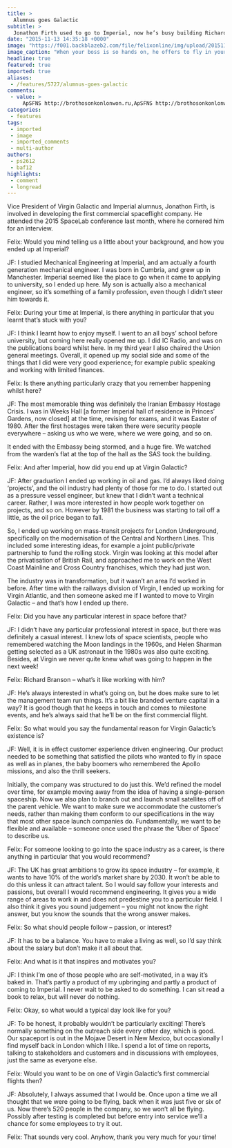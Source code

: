 ```yaml
---
title: >
  Alumnus goes Galactic
subtitle: >
  Jonathon Firth used to go to Imperial, now he’s busy building Richard Branson’s commercial space travel business
date: "2015-11-13 14:35:18 +0000"
image: "https://f001.backblazeb2.com/file/felixonline/img/upload/201511131435-ygr12-richard_galactic_zero_gravity5.jpg"
image_caption: "When your boss is so hands on, he offers to fly in your first spaceship."
headline: true
featured: true
imported: true
aliases:
 - /features/5727/alumnus-goes-galactic
comments:
 - value: >
     ApSFNS http://brothosonkonlonwon.ru,ApSFNS http://brothosonkonlonwon.ru
categories:
 - features
tags:
 - imported
 - image
 - imported_comments
 - multi-author
authors:
 - ps2612
 - baf12
highlights:
 - comment
 - longread
---
```


Vice President of Virgin Galactic and Imperial alumnus, Jonathon Firth, is involved in developing the first commercial spaceflight company. He attended the 2015 SpaceLab conference last month, where he cornered him for an interview.

Felix: Would you mind telling us a little about your background, and how you ended up at Imperial?

JF: I studied Mechanical Engineering at Imperial, and am actually a fourth generation mechanical engineer. I was born in Cumbria, and grew up in Manchester. Imperial seemed like the place to go when it came to applying to university, so I ended up here. My son is actually also a mechanical engineer, so it’s something of a family profession, even though I didn’t steer him towards it.

Felix: During your time at Imperial, is there anything in particular that you learnt that’s stuck with you?

JF: I think I learnt how to enjoy myself. I went to an all boys’ school before university, but coming here really opened me up. I did IC Radio, and was on the publications board whilst here. In my third year I also chaired the Union general meetings. Overall, it opened up my social side and some of the things that I did were very good experience; for example public speaking and working with limited finances.

Felix: Is there anything particularly crazy that you remember happening whilst here?

JF: The most memorable thing was definitely the Iranian Embassy Hostage Crisis. I was in Weeks Hall [a former Imperial hall of residence in Princes’ Gardens, now closed] at the time, revising for exams, and it was Easter of 1980. After the first hostages were taken there were security people everywhere – asking us who we were, where we were going, and so on.

It ended with the Embassy being stormed, and a huge fire. We watched from the warden’s flat at the top of the hall as the SAS took the building.

Felix: And after Imperial, how did you end up at Virgin Galactic?

JF: After graduation I ended up working in oil and gas. I’d always liked doing ‘projects’, and the oil industry had plenty of those for me to do. I started out as a pressure vessel engineer, but knew that I didn’t want a technical career. Rather, I was more interested in how people work together on projects, and so on. However by 1981 the business was starting to tail off a little, as the oil price began to fall.

So, I ended up working on mass-transit projects for London Underground, specifically on the modernisation of the Central and Northern Lines. This included some interesting ideas, for example a joint public/private partnership to fund the rolling stock. Virgin was looking at this model after the privatisation of British Rail, and approached me to work on the West Coast Mainline and Cross Country franchises, which they had just won.

The industry was in transformation, but it wasn’t an area I’d worked in before. After time with the railways division of Virgin, I ended up working for Virgin Atlantic, and then someone asked me if I wanted to move to Virgin Galactic – and that’s how I ended up there.

Felix: Did you have any particular interest in space before that?

JF: I didn’t have any particular professional interest in space, but there was definitely a casual interest. I knew lots of space scientists, people who remembered watching the Moon landings in the 1960s, and Helen Sharman getting selected as a UK astronaut in the 1980s was also quite exciting. Besides, at Virgin we never quite knew what was going to happen in the next week!

Felix: Richard Branson – what’s it like working with him?

JF: He’s always interested in what’s going on, but he does make sure to let the management team run things. It’s a bit like branded venture capital in a way? It is good though that he keeps in touch and comes to milestone events, and he’s always said that he’ll be on the first commercial flight.

Felix: So what would you say the fundamental reason for Virgin Galactic’s existence is?

JF: Well, it is in effect customer experience driven engineering. Our product needed to be something that satisfied the pilots who wanted to fly in space as well as in planes, the baby boomers who remembered the Apollo missions, and also the thrill seekers.

Initially, the company was structured to do just this. We’d refined the model over time, for example moving away from the idea of having a single-person spaceship. Now we also plan to branch out and launch small satellites off of the parent vehicle. We want to make sure we accommodate the customer’s needs, rather than making them conform to our specifications in the way that most other space launch companies do. Fundamentally, we want to be flexible and available – someone once used the phrase the ‘Uber of Space’ to describe us.

Felix: For someone looking to go into the space industry as a career, is there anything in particular that you would recommend?

JF: The UK has great ambitions to grow its space industry – for example, it wants to have 10% of the world’s market share by 2030. It won’t be able to do this unless it can attract talent. So I would say follow your interests and passions, but overall I would recommend engineering. It gives you a wide range of areas to work in and does not predestine you to a particular field. I also think it gives you sound judgement – you might not know the right answer, but you know the sounds that the wrong answer makes.

Felix: So what should people follow – passion, or interest?

JF: It has to be a balance. You have to make a living as well, so I’d say think about the salary but don’t make it all about that.

Felix: And what is it that inspires and motivates you?

JF: I think I’m one of those people who are self-motivated, in a way it’s baked in. That’s partly a product of my upbringing and partly a product of coming to Imperial. I never wait to be asked to do something. I can sit read a book to relax, but will never do nothing.

Felix: Okay, so what would a typical day look like for you?

JF: To be honest, it probably wouldn’t be particularly exciting! There’s normally something on the outreach side every other day, which is good. Our spaceport is out in the Mojave Desert in New Mexico, but occasionally I find myself back in London which I like. I spend a lot of time on reports, talking to stakeholders and customers and in discussions with employees, just the same as everyone else.

Felix: Would you want to be on one of Virgin Galactic’s first commercial flights then?

JF: Absolutely, I always assumed that I would be. Once upon a time we all thought that we were going to be flying, back when it was just five or six of us. Now there’s 520 people in the company, so we won’t all be flying. Possibly after testing is completed but before entry into service we’ll a chance for some employees to try it out.

Felix: That sounds very cool. Anyhow, thank you very much for your time!
